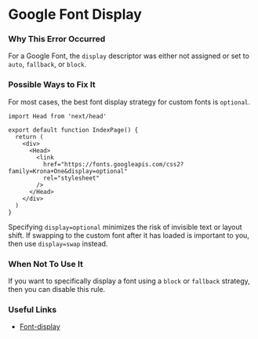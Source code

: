 Google Font Display
===================

### Why This Error Occurred

For a Google Font, the `display` descriptor was either not assigned or set to `auto`, `fallback`, or `block`.

### Possible Ways to Fix It

For most cases, the best font display strategy for custom fonts is `optional`.

    import Head from 'next/head'

    export default function IndexPage() {
      return (
        <div>
          <Head>
            <link
              href="https://fonts.googleapis.com/css2?family=Krona+One&display=optional"
              rel="stylesheet"
            />
          </Head>
        </div>
      )
    }

Specifying `display=optional` minimizes the risk of invisible text or layout shift. If swapping to the custom font after it has loaded is important to you, then use `display=swap` instead.

### When Not To Use It

If you want to specifically display a font using a `block` or `fallback` strategy, then you can disable this rule.

### Useful Links

-   [Font-display](https://font-display.glitch.me/)

